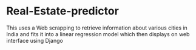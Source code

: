 # Real-Estate-predictor
This uses a Web scrapping  to retrieve information about various cities in India and fits it into a linear regression model which then displays on web interface using Django
